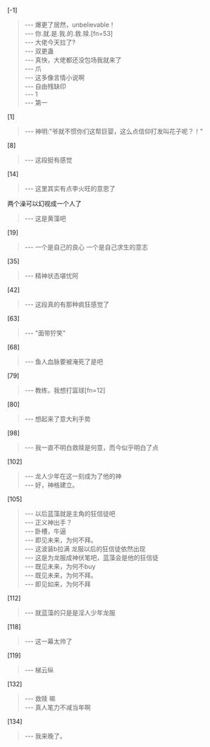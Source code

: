 
[-1] 
>--- 爆更了居然，unbelievable！<br>
>--- 你.就.是.我.的.救.赎.[fn=53]<br>
>--- 大佬今天拉了?<br>
>--- 双更蛊<br>
>--- 真快，大佬都还没包场我就来了<br>
>--- 爪<br>
>--- 这多像言情小说啊<br>
>--- 自由残缺印<br>
>--- 1<br>
>--- 第一<br>

[1] 
>--- 神明:"爷就不惯你们这帮巨婴，这么点信仰打发叫花子呢？！"<br>

[8] 
>--- 这段挺有感觉<br>

[14] 
>--- 这里其实有点李火旺的意思了

两个澡可以幻视成一个人了<br>
>--- 这是黄藻吧<br>

[19] 
>--- 一个是自己的良心
一个是自己求生的意志<br>

[35] 
>--- 精神状态堪忧阿<br>

[42] 
>--- 这段真的有那种疯狂感觉了<br>

[63] 
>--- "面带狞笑"<br>

[68] 
>--- 鱼人血脉要被淹死了是吧<br>

[79] 
>--- 教练，我想打篮球[fn=12]<br>

[80] 
>--- 想起来了意大利手势<br>

[98] 
>--- 我一直不明白救赎是何意，而今似乎明白了点<br>

[102] 
>--- 龙人少年在这一刻成为了他的神<br>
>--- 好，神格建立。<br>

[105] 
>--- 以后蓝藻就是主角的狂信徒吧<br>
>--- 正义神出手？<br>
>--- 卧槽，牛逼<br>
>--- 即见未来，为何不拜。<br>
>--- 这波装b拉满
龙服以后的狂信徒依然出现<br>
>--- 这是为龙服成神伏笔吧，蓝藻会是他的狂信徒<br>
>--- 既见未来，为何不buy<br>
>--- 既见未来，为何不拜。<br>
>--- 即见如来，为何不拜<br>

[112] 
>--- 就蓝藻的只是是淫人少年龙服<br>

[118] 
>--- 这一幕太帅了<br>

[119] 
>--- 梯云纵<br>

[132] 
>--- 救赎 嘛<br>
>--- 真人笔力不减当年啊<br>

[134] 
>--- 我来晚了。<br>
